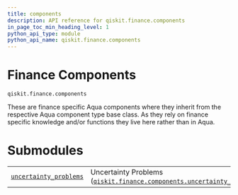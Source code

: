 ```yaml
---
title: components
description: API reference for qiskit.finance.components
in_page_toc_min_heading_level: 1
python_api_type: module
python_api_name: qiskit.finance.components
---
```


<span id="module-qiskit.finance.components" />

<span id="qiskit-finance-components" />

<span id="finance-components-qiskit-finance-components" />

# Finance Components

<span id="module-qiskit.finance.components" />

`qiskit.finance.components`

These are finance specific Aqua components where they inherit from the respective Aqua component type base class. As they rely on finance specific knowledge and/or functions they live here rather than in Aqua.

# Submodules

|                                                                                                                                                                                 |                                                                                                                                                                                                                                  |
| ------------------------------------------------------------------------------------------------------------------------------------------------------------------------------- | -------------------------------------------------------------------------------------------------------------------------------------------------------------------------------------------------------------------------------- |
| [`uncertainty_problems`](qiskit.finance.components.uncertainty_problems#module-qiskit.finance.components.uncertainty_problems "qiskit.finance.components.uncertainty_problems") | Uncertainty Problems ([`qiskit.finance.components.uncertainty_problems`](qiskit.finance.components.uncertainty_problems#module-qiskit.finance.components.uncertainty_problems "qiskit.finance.components.uncertainty_problems")) |

